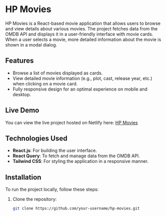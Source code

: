 # HP Movies

HP Movies is a React-based movie application that allows users to browse and view details about various movies. The project fetches data from the OMDB API and displays it in a user-friendly interface with movie cards. When a user selects a movie, more detailed information about the movie is shown in a modal dialog.

## Features
- Browse a list of movies displayed as cards.
- View detailed movie information (e.g., plot, cast, release year, etc.) when clicking on a movie card.
- Fully responsive design for an optimal experience on mobile and desktop.

## Live Demo

You can view the live project hosted on Netlify here: [HP Movies](https://hp-movies.netlify.app/)

## Technologies Used
- **React.js**: For building the user interface.
- **React Query**: To fetch and manage data from the OMDB API.
- **Tailwind CSS**: For styling the application in a responsive manner.

## Installation

To run the project locally, follow these steps:

1. Clone the repository:

   ```bash
   git clone https://github.com/your-username/hp-movies.git
